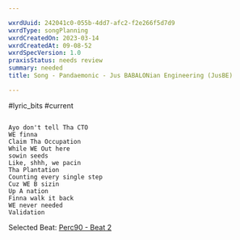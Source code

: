 ```yaml
---

wxrdUuid: 242041c0-055b-4dd7-afc2-f2e266f5d7d9
wxrdType: songPlanning
wxrdCreatedOn: 2023-03-14
wxrdCreatedAt: 09-08-52
wxrdSpecVersion: 1.0
praxisStatus: needs review 
summary: needed
title: Song - Pandaemonic - Jus BABALONian Engineering (JusBE)

---
```






#lyric_bits #current 

```

Ayo don't tell Tha CTO
WE finna
Claim Tha Occupation
While WE Out here
sowin seeds
Like, shhh, we pacin
Tha Plantation
Counting every single step
Cuz WE B sizin 
Up A nation 
Finna walk it back
WE never needed
Validation 

```

Selected Beat: [Perc90 - Beat 2](perc90-beat2)
